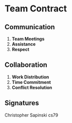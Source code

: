 # Team Contract

## Communication
1. **Team Meetings**
2. **Assistance**
3. **Respect**

## Collaboration
1. **Work Distribution**
2. **Time Commitment**
3. **Conflict Resolution**


## Signatures
Christopher Sapinski cs79